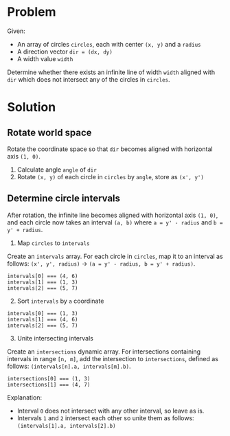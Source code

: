 # Problem

Given:

- An array of circles `circles`, each with center `(x, y)` and a `radius`
- A direction vector `dir = (dx, dy)`
- A width value `width`

Determine whether there exists an infinite line of width `width` aligned with `dir` which does not intersect any of the circles in `circles`.

# Solution

## Rotate world space

Rotate the coordinate space so that `dir` becomes aligned with horizontal axis `(1, 0)`.

1. Calculate angle `angle` of `dir`
2. Rotate `(x, y)` of each circle in `circles` by `angle`, store as `(x', y')`

## Determine circle intervals

After rotation, the infinite line becomes aligned with horizontal axis `(1, 0)`, and each circle now takes an interval `(a, b)` where `a = y' - radius` and `b = y' + radius`.

1. Map `circles` to `intervals`

Create an `intervals` array. For each circle in `circles`, map it to an interval as follows: `(x', y', radius)` -> `(a = y' - radius, b = y' + radius)`.

```
intervals[0] === (4, 6)
intervals[1] === (1, 3)
intervals[2] === (5, 7)
```

2. Sort `intervals` by `a` coordinate

```
intervals[0] === (1, 3)
intervals[1] === (4, 6)
intervals[2] === (5, 7)
```

3. Unite intersecting intervals

Create an `intersections` dynamic array. For intersections containing intervals in range `[n, m]`, add the intersection to `intersections`, defined as follows: `(intervals[n].a, intervals[m].b)`.

```
intersections[0] === (1, 3)
intersections[1] === (4, 7)
```

Explanation:

- Interval `0` does not intersect with any other interval, so leave as is.
- Intervals `1` and `2` intersect each other so unite them as follows: `(intervals[1].a, intervals[2].b)`
